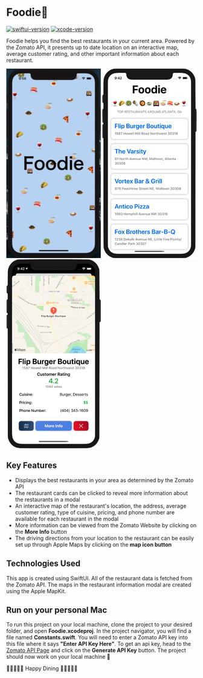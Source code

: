 # Foodie🍴
[![swiftui-version](https://img.shields.io/badge/swiftui-blue)](https://developer.apple.com/documentation/swiftui)
[![xcode-version](https://img.shields.io/badge/xcode-11-brightgreen)](https://developer.apple.com/xcode/)

Foodie helps you find the best restaurants in your current area. Powered by the Zomato API, it presents up to date location on an interactive map, average customer rating, and other important information about each restaurant.

<p>
   <img height=500 src="https://github.com/soumildatta/Foodie/blob/master/FoodieDemo.gif"/>
   <img height=500 src="https://github.com/soumildatta/Foodie/blob/master/screenshots/ss2.png"/>
   <img height=500 src="https://github.com/soumildatta/Foodie/blob/master/screenshots/ss3.png"/>
</p>

## Key Features
* Displays the best restaurants in your area as determined by the Zomato API 
* The restaurant cards can be clicked to reveal more information about the restaurants in a modal
* An interactive map of the restaurant's location, the address, average customer rating, type of cuisine, pricing, and phone number are available for each restaurant in the modal 
* More information can be viewed from the Zomato Website by clicking on the **More Info** button
* The driving directions from your location to the restaurant can be easily set up through Apple Maps by clicking on the **map icon button**

## Technologies Used
This app is created using SwiftUI. All of the restaurant data is fetched from the Zomato API. The maps in the restaurant information modal are created using the Apple MapKit.

## Run on your personal Mac
To run this project on your local machine, clone the project to your desired folder, and open **Foodie.xcodeproj**. In the project navigator, you will find a file named **Constants.swift**. You will need to enter a Zomato API key into this file where it says **"Enter API Key Here"**. To get an api key, head to the [Zomato API Page](https://developers.zomato.com/api) and click on the **Generate API Key** button. The project should now work on your local machine 🥳    
   
🍷🌮🥗🌯🥘 Happy Dining 🍱🍜🍣🍛🍷
